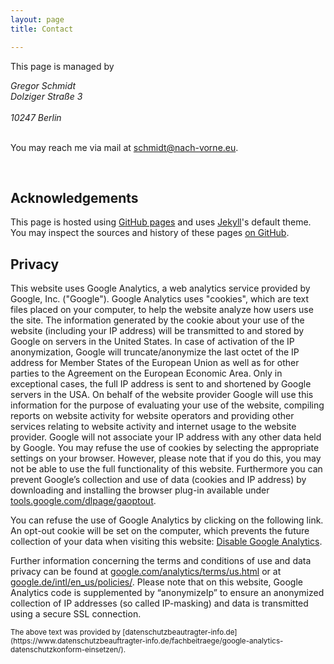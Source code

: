 ```yaml
---
layout: page
title: Contact

---
```


This page is managed by

<address>
Gregor Schmidt<br/>
Dolziger Straße 3<br/>
<br/>
10247 Berlin
</address>

<br/>

You may reach me via mail at
[schmidt@nach-vorne.eu](mailto:schmidt@nach-vorne.eu).

<br/>

Acknowledgements
----------------

This page is hosted using [GitHub pages](https://pages.github.com/) and uses
[Jekyll](https://jekyllrb.com/)'s default theme. You may inspect the sources and
history of these pages [on
GitHub](https://github.com/schmidt/schmidt.github.com/).



<div class="smallprint" markdown="1">

Privacy
-------


This website uses Google Analytics, a web analytics service provided by Google,
Inc. ("Google"). Google Analytics uses "cookies", which are text files placed on
your computer, to help the website analyze how users use the site. The
information generated by the cookie about your use of the website (including
your IP address) will be transmitted to and stored by Google on servers in the
United States. In case of activation of the IP anonymization, Google will
truncate/anonymize the last octet of the IP address for Member States of the
European Union as well as for other parties to the Agreement on the European
Economic Area. Only in exceptional cases, the full IP address is sent to and
shortened by Google servers in the USA. On behalf of the website provider Google
will use this information for the purpose of evaluating your use of the website,
compiling reports on website activity for website operators and providing other
services relating to website activity and internet usage to the website
provider. Google will not associate your IP address with any other data held by
Google. You may refuse the use of cookies by selecting the appropriate settings
on your browser. However, please note that if you do this, you may not be able
to use the full functionality of this website. Furthermore you can prevent
Google’s collection and use of data (cookies and IP address) by downloading and
installing the browser plug-in available under
[tools.google.com/dlpage/gaoptout](https://tools.google.com/dlpage/gaoptout).

You can refuse the use of Google Analytics by clicking on the following link. An
opt-out cookie will be set on the computer, which prevents the future collection
of your data when visiting this website: [Disable Google
Analytics](javascript:gaOptout()).

Further information concerning the terms and conditions of use and data privacy
can be found at
[google.com/analytics/terms/us.html](https://www.google.com/analytics/terms/us.html)
or at
[google.de/intl/en\_us/policies/](https://www.google.de/intl/en_us/policies/).
Please note that on this website, Google Analytics code is supplemented by
“anonymizeIp” to ensure an anonymized collection of IP addresses (so called
IP-masking) and data is transmitted using a secure SSL connection.

<small>
  The above text was provided by
  [datenschutzbeautragter-info.de](https://www.datenschutzbeauftragter-info.de/fachbeitraege/google-analytics-datenschutzkonform-einsetzen/).
</small>

</div>

